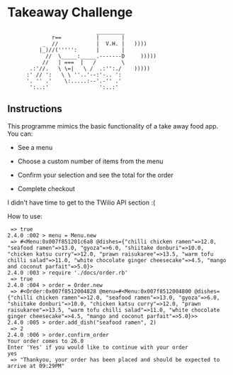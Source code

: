 Takeaway Challenge
==================
```
                            _________
              r==           |       |
           _  //            |  V.H. |   ))))
          |_)//(''''':      |       |
            //  \_____:_____.-------D     )))))
           //   | ===  |   /        \
       .:'//.   \ \=|   \ /  .:'':./    )))))
      :' // ':   \ \ ''..'--:'-.. ':
      '. '' .'    \:.....:--'.-'' .'
       ':..:'                ':..:'

 ```

Instructions
-------

This programme mimics the basic functionality of a take away food app.  You can:

- See a menu

- Choose a custom number of items from the menu

- Confirm your selection and see the total for the order

- Complete checkout

I didn't have time to get to the TWilio API section :(

How to use:

```2.4.0 :001 > require './docs/menu.rb'
 => true
2.4.0 :002 > menu = Menu.new
 => #<Menu:0x007f851201c6a8 @dishes={"chilli chicken ramen"=>12.0, "seafood ramen"=>13.0, "gyoza"=>6.0, "shiitake donburi"=>10.0, "chicken katsu curry"=>12.0, "prawn raisukaree"=>13.5, "warm tofu chilli salad"=>11.0, "white chocolate ginger cheesecake"=>4.5, "mango and coconut parfait"=>5.0}>
2.4.0 :003 > require './docs/order.rb'
 => true
2.4.0 :004 > order = Order.new
 => #<Order:0x007f8512004828 @menu=#<Menu:0x007f8512004800 @dishes={"chilli chicken ramen"=>12.0, "seafood ramen"=>13.0, "gyoza"=>6.0, "shiitake donburi"=>10.0, "chicken katsu curry"=>12.0, "prawn raisukaree"=>13.5, "warm tofu chilli salad"=>11.0, "white chocolate ginger cheesecake"=>4.5, "mango and coconut parfait"=>5.0}>>
2.4.0 :005 > order.add_dish("seafood ramen", 2)
 => 2
2.4.0 :006 > order.confirm_order
Your order comes to 26.0
Enter 'Yes' if you would like to continue with your order
yes                 
 => "Thankyou, your order has been placed and should be expected to arrive at 09:29PM"
```
